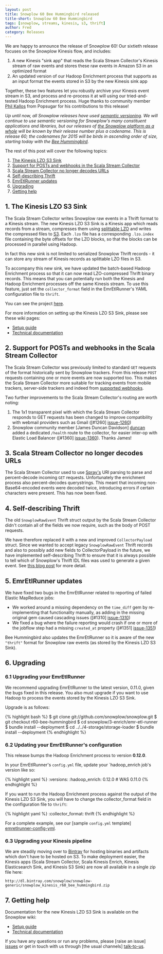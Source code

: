 ```yaml
---
layout: post
title: Snowplow 60 Bee Hummingbird released
title-short: Snowplow 60 Bee Hummingbird
tags: [snowplow, streams, kinesis, s3, thrift]
author: Fred
category: Releases
---
```


We are happy to announce the release of Snowplow 60! Our sixtieth release focuses on the Snowplow Kinesis flow, and includes:

1. A new Kinesis "sink app" that reads the Scala Stream Collector's Kinesis stream of raw events and stores these raw events in Amazon S3 in an optimized format
2. An updated version of our Hadoop Enrichment process that supports as an input format the events stored in S3 by the new Kinesis sink app

Together, these two features let you robustly archive your Kinesis event stream in S3, and process and re-process it at will using our tried-and-tested Hadoop Enrichment process. Huge thanks to community member [Phil Kallos][pkallos] from Popsugar for his contributions to this release!

_Up until now, all Snowplow releases have used [semantic versioning][semantic-versioning]. We will continue to use semantic versioning for Snowplow's many constituent applications and libraries, but our releases of [the Snowplow platform as a whole][repo] will be known by their release number plus a codename. This is release 60; the codenames for 2015 will be birds in ascending order of size, starting today with the [Bee Hummingbird][bee-hummingbird]._

The rest of this post will cover the following topics:

1. [The Kinesis LZO S3 Sink](/blog/2015/02/03/snowplow-60-bee-hummingbird-released/#s3-sink)
2. [Support for POSTs and webhooks in the Scala Stream Collector](/blog/2015/02/03/snowplow-60-bee-hummingbird-released/#ssc)
3. [Scala Stream Collector no longer decodes URLs](/blog/2015/02/03/snowplow-60-bee-hummingbird-released/#url-decoding)
4. [Self-describing Thrift](/blog/2015/02/03/snowplow-60-bee-hummingbird-released/#thrift)
5. [EmrEtlRunner updates](/blog/2015/02/03/snowplow-60-bee-hummingbird-released/#emretlrunner-updates)
6. [Upgrading](/blog/2015/02/03/snowplow-60-bee-hummingbird-released/#upgrading)
7. [Getting help](/blog/2015/02/03/snowplow-60-bee-hummingbird-released/#help)

<!--more-->

<h2><a name="s3-sink">1. The Kinesis LZO S3 Sink</a></h2>

The Scala Stream Collector writes Snowplow raw events in a Thrift format to a Kinesis stream. The new Kinesis LZO S3 Sink is a Kinesis app which reads records from a stream, compresses them using [splittable LZO][splittable-lzo] and writes the compressed files to [S3][s3]. Each `.lzo` file has a corresponding `.lzo.index` file containing the byte offsets for the LZO blocks, so that the blocks can be processed in parallel using Hadoop.

In fact this new sink is not limited to serialized Snowplow Thrift records - it can store any stream of Kinesis records as splittable LZO files in S3.

To accompany this new sink, we have updated the batch-based Hadoop Enrichment process so that it can now read LZO-compressed Thrift binary records. This means that you can potentially run both the Kinesis and Hadoop Enrichment processes off the same Kinesis stream. To use this feature, just set the `collector_format` field in the EmrEtlRunner's YAML configuration file to `thrift`.

You can see the project [here][s3-sink].

For more information on setting up the Kinesis LZO S3 Sink, please see these wiki pages:

* [Setup guide][s3-sink-setup]
* [Technical documentation][s3-sink-techdocs]

<h2><a name="ssc">2. Support for POSTs and webhooks in the Scala Stream Collector</a></h2>

The Scala Stream Collector was previously limited to standard `GET` requests of the format historically sent by Snowplow trackers. From this release `POST` requests containing one or more events are now supported too. This makes the Scala Stream Collector more suitable for tracking events from mobile trackers, server-side trackers and indeed from [supported webhooks][introducing-webhooks].

Two further improvements to the Scala Stream Collector's routing are worth noting:

1. The 1x1 transparent pixel with which the Scala Stream Collector responds to GET requests has been changed to improve compatibility with webmail providers such as Gmail ([#1260] [issue-1260])
2. Snowplow community member [James Duncan Davidson] [duncan] added a dedicated `/health` route to the collector, for easier inter-op with Elastic Load Balancer ([#1360] [issue-1360]). Thanks James!

<h2><a name="url-decoding">3. Scala Stream Collector no longer decodes URLs</a></h2>

The Scala Stream Collector used to use [Spray's][spray] URI parsing to parse and percent-decode incoming `GET` requests. Unfortunately the enrichment process also percent-decodes querystrings. This meant that incoming non-Base64-encoded events were decoded twice, introducing errors if certain characters were present. This has now been fixed.

<h2><a name="thrift">4. Self-describing Thrift</a></h2>

The old `SnowplowRawEvent` Thrift struct output by the Scala Stream Collector didn't contain all of the fields we now require, such as the body of POST requests.

We have therefore replaced it with a new and improved `CollectorPayload` struct. Since we wanted to accept legacy `SnowplowRawEvent` Thrift records and also to possibly add new fields to CollectorPayload in the future, we have implemented self-describing Thrift to ensure that it is always possible to tell which of Snowplow's Thrift IDL files was used to generate a given event. See [this blog post][introducing-self-describing-thrift] for more detail.

<h2><a name="emretlrunner-updates">5. EmrEtlRunner updates</a></h2>

We have fixed two bugs in the EmrEtlRunner related to reporting of failed Elastic MapReduce jobs:

* We worked around a missing dependency on the `time_diff` gem by re-implementing that functionality manually, as adding in the missing original gem caused cascading issues ([#1310] [issue-1310])
* We fixed a bug where the failure reporting would crash if one or more of the jobflow step had a missing `created_at` property ([#1351] [issue-1351])

Bee Hummingbird also updates the EmrEtlRunner so it is aware of the new `"thrift"` format for Snowplow raw events (as stored by the Kinesis LZO S3 Sink).

<h2><a name="upgrading">6. Upgrading</a></h2>

<div class="html">
<h3><a name="upgrading-emretlrunner">6.1 Upgrading your EmrEtlRunner</a></h3>
</div>

We recommend upgrading EmrEtlRunner to the latest version, 0.11.0, given the bugs fixed in this release. You also must upgrade if you want to use Hadoop to process the events stored by the Kinesis LZO S3 Sink.

Upgrade is as follows:

{% highlight bash %}
$ git clone git://github.com/snowplow/snowplow.git
$ git checkout r60-bee-hummingbird
$ cd snowplow/3-enrich/emr-etl-runner
$ bundle install --deployment
$ cd ../../4-storage/storage-loader
$ bundle install --deployment
{% endhighlight %}

<div class="html">
<h3><a name="configuring-emretlrunner">6.2 Updating your EmrEtlRunner's configuration</a></h3>
</div>

This release bumps the Hadoop Enrichment process to version **0.12.0**.

In your EmrEtlRunner's `config.yml` file, update your `hadoop_enrich job's version like so:

{% highlight yaml %}
  :versions:
    :hadoop_enrich: 0.12.0 # WAS 0.11.0
{% endhighlight %}

If you want to run the Hadoop Enrichment process against the output of the Kinesis LZO S3 Sink, you will have to change the collector_format field in the configuration file to `thrift`:

{% highlight yaml %}
:collector_format: thrift
{% endhighlight %}

For a complete example, see our [sample `config.yml` template] [emretlrunner-config-yml].

<div class="html">
<h3><a name="upgrading-kinesis">6.3 Upgrading your Kinesis pipeline</a></h3>
</div>

We are steadily moving over to [Bintray][bintray] for hosting binaries and artifacts which don't have to be hosted on S3. To make deployment easier, the Kinesis apps (Scala Stream Collector, Scala Kinesis Enrich, Kinesis Elasticsearch Sink, and Kinesis S3 Sink) are now all available in a single zip file here:

    http://dl.bintray.com/snowplow/snowplow-generic/snowplow_kinesis_r60_bee_hummingbird.zip

<h2><a name="help">7. Getting help</a></h2>

Documentation for the new Kinesis LZO S3 Sink is available on the Snowplow wiki:

* [Setup guide][s3-sink-setup]
* [Technical documentation][s3-sink-techdocs]

If you have any questions or run any problems, please [raise an issue] [issues] or get in touch with us through [the usual channels] [talk-to-us].

[pkallos]: https://github.com/pkallos
[s3-sink]: https://github.com/snowplow/snowplow/tree/master/4-storage/kinesis-lzo-s3-sink
[s3-sink-setup]: https://github.com/snowplow/snowplow/wiki/Kinesis-LZO-S3-Sink-Setup
[s3-sink-techdocs]: https://github.com/snowplow/snowplow/wiki/Kinesis-LZO-S3-sink
[introducing-self-describing-thrift]: http://snowplowanalytics.com/blog/2014/12/16/introducing-self-describing-thrift/
[introducing-webhooks]: http://snowplowanalytics.com/blog/2014/11/10/snowplow-0.9.11-released-with-webhook-support/
[spray]: http://spray.io/
[splittable-lzo]: http://blog.cloudera.com/blog/2009/11/hadoop-at-twitter-part-1-splittable-lzo-compression/
[semantic-versioning]: http://semver.org/
[s3]: http://aws.amazon.com/s3/
[bintray]: http://www.bintray.net/
[repo]: http://collector.snplow.com/r/tp2?u=https%3A%2F%2Fgithub.com%2Fsnowplow%2Fsnowplow
[bee-hummingbird]: http://en.wikipedia.org/wiki/Bee_hummingbird

[emretlrunner-config-yml]: https://github.com/snowplow/snowplow/blob/master/3-enrich/emr-etl-runner/config/config.yml.sample

[duncan]: https://github.com/duncan

[issue-1260]: https://github.com/snowplow/snowplow/issues/1260
[issue-1310]: https://github.com/snowplow/snowplow/pull/1310
[issue-1351]: https://github.com/snowplow/snowplow/pull/1351
[issue-1360]: https://github.com/snowplow/snowplow/pull/1360

[issues]: https://github.com/snowplow/snowplow/issues
[talk-to-us]: https://github.com/snowplow/snowplow/wiki/Talk-to-us
